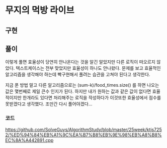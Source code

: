 # 무지의 먹방 라이브

## 구현


## 풀이
이렇게 풀면 효율성이 당연히 안나온다는 것을 알긴 알았지만 다른 로직이 떠오르지 않았다. 텍스트케이스는 전부 맞았지만 효율성이 하나도 안나왔다.
문제를 보고 효율적인 알고리즘을 생각해야 하는데 빡구현해서 풀려는 습관을 고쳐야 된다고 생각한다.

지금 푼 방법 말고 다른 알고리즘으로는 (sum-k)/food_times.size() 를 하면 나오는 값은 몇번째로 제일 큰수 인지가 된다.
하지만 내가 원하는 값과 같은 값이 없다면 효율적이지만 한개라도 있다면 처리해주는 로직을 작성하다가 이것또한 효율성에서 점수를 못받겠다고 생각했다.
조만간 다시 풀어야겠다...


### 코드
https://github.com/SolveGuys/AlgorithmStudy/blob/master/25week/ktjs7252/%ED%94%84%EB%A1%9C%EA%B7%B8%EB%9E%98%EB%A8%B8%EC%8A%A442891.cpp
  
